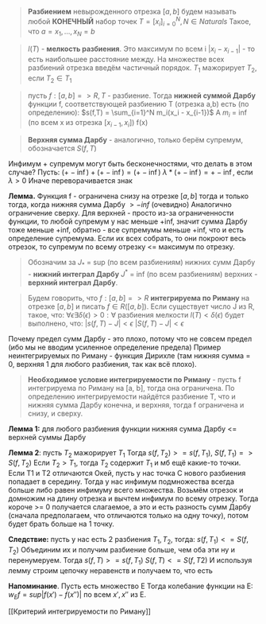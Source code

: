 > **Разбиением** невырожденного отрезка $[a, b]$ будем называть любой **КОНЕЧНЫЙ** набор точек $T = [x_i]_{i=0}^N, N \in Naturals$
> Такое, что
> $a=x_1, ..., x_N = b$

> $l(T)$ - **мелкость разбиения**. Это максимум по всем i $|x_i - x_{i - 1}|$ - то есть наибольшее расстояние между. На множестве всех разбиений отрезка введём частичный порядок.
> $T_1$ мажорирует $T_2$, если $T_2 \in T_1$

> пусть $f: [a, b] => R, T$ - разбиение.
> Тогда **нижней суммой Дарбу** функции f, соответствующей разбиению T (отрезка a,b) есть (по определению):
> $s(f,T) = \sum_{i=1}^N m_i(x_i - x_{i-1})$
> А $m_i$ = inf (по всем x из отрезка $[x_{i-1}, x_i]$) f(x)

> **Верхняя сумма Дарбу** - аналогично, только берём супремум, обозначается $S(f,T)$

Инфимум + супремум могут быть бесконечностями, что делать в этом случае? Пусть:
$(+-\inf) + (+-\inf) = (+-\inf)$
$\lambda * (+- \inf) = +-\inf$, если $\lambda > 0$
Иначе переворачивается знак

**Лемма.** Функция f - ограничена снизу на отрезке $[a,b]$ тогда и только тогда, когда нижняя сумма Дарбу $> -inf$ (очевидно)
Аналогично ограничение сверху.
Для верхней - просто из-за ограниченности функции, то любой супремум у нас меньше +inf, значит сумма Дарбу тоже меньше +inf, обратно - все супремумы меньше +inf, что и есть определение супремума. Если их всех собрать, то они покроют весь отрезок, то супремум по всему отрезку <= максимум по отрезку.

> Обозначим за $J_{*}$ = sup (по всем разбиениям) нижних сумм Дарбу - **нижний интеграл Дарбу**
> $J^*$ = inf (по всем разбиениям) верхних - **верхний интеграл Дарбу**.

> Будем говорить, что $f: [a, b] => R$ **интегрируема по Риману** на отрезке $[a, b]$ и писать $f \in R([a, b])$. Если существует число J из R, такое, что:
> $\forall \epsilon \exists \delta(\epsilon) > 0: \forall$ разбиения мелкости $l(T) < \delta(\epsilon)$ будет выполнено, что:
> $|s(f,T) - J| < \epsilon$ $|S(f,T) - J| < \epsilon$

Почему предел сумм Дарбу - это плохо, потому что не совсем предел (ибо мы не вводим усиленное определение предела)
Пример неинтегрируемых по Риману - функция Дирихле (там нижняя сумма = 0, верхняя 1 для любого разбиения, так как всё плохо).

> **Необходимое условие интегрируемости по Риману** - пусть f интегрируема по Риману на [a, b], тогда она ограничена.
> По определению интегрируемости найдётся разбиение T, что и нижняя сумма Дарбу конечна, и верхняя, тогда f ограничена и снизу, и сверху.

**Лемма 1:** для любого разбиения функции нижняя сумма Дарбу <= верхней суммы Дарбу

**Лемма 2**: пусть $T_2$ мажорирует $T_1$
Тогда $s(f,T_2) >= s(f,T_1)$, $S(f, T_1) => S(f, T_2)$
Если $T_2 > T_1$, тогда $T_2$ содержит $T_1$ и мб ещё какие-то точки.
Если T1 и T2 отличаются
Окей, пусть у нас точка C нового разбиения попадает в середину.
Тогда у нас инфимум подмножества всегда больше либо равен инфимуму всего множества.
Возьмём отрезок и домножим на длину отрезка и вычтем инфимум по всему отрезку.
Тогда короче >= 0 получается слагаемое, а это и есть разность сумм Дарбу (сначала предполагаем, что отличаются только на одну точку), потом будет брать больше на 1 точку.

**Следствие:** пусть у нас есть 2 разбиения $T_1, T_2$, тогда:
$s(f, T_1) <= S(f, T_2)$
Объединим их и получим разбиение больше, чем оба эти ну и перенумеруем.
Тогда
$s(f, T) >= s(f, T_1)$
$S(f, T) <= S(f, T2)$
И используя лемму строим цепочку неравенств и получаем то, что есть

**Напоминание**. Пусть есть множество E
Тогда колебание функции на E: $w_Ef = sup |f(x') - f(x'')|$ по всем $x', x''$ из E.

[[Критерий интегрируемости по Риману]]














